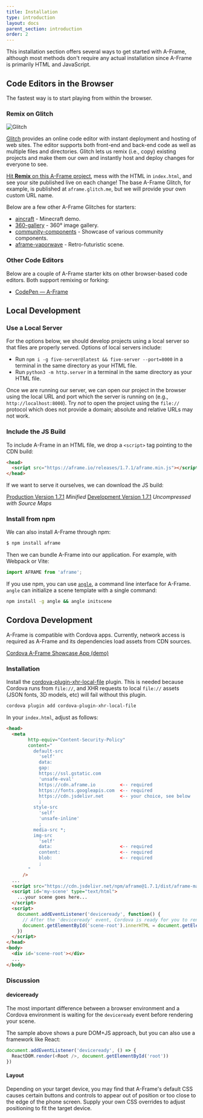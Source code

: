 ```yaml
---
title: Installation
type: introduction
layout: docs
parent_section: introduction
order: 2
---
```


This installation section offers several ways to get started with A-Frame,
although most methods don't require any actual installation since A-Frame
is primarily HTML and JavaScript.

<!--toc-->

## Code Editors in the Browser

The fastest way is to start playing from within the browser.

### Remix on Glitch

![Glitch](https://cloud.githubusercontent.com/assets/674727/24480466/54b17d22-1499-11e7-8a18-d4f76b49ad07.jpg)

[glitch]: https://glitch.com/~aframe

[Glitch][glitch] provides an online code editor with instant deployment and
hosting of web sites. The editor supports both front-end and back-end code as
well as multiple files and directories. Glitch lets us remix (i.e., copy)
existing projects and make them our own and instantly host and deploy changes
for everyone to see.

[Hit **Remix** on this A-Frame project][glitch], mess with the HTML in
`index.html`, and see your site published live on each change! The base A-Frame
Glitch, for example, is published at `aframe.glitch.me`, but we will provide your
own custom URL name.

Below are a few other A-Frame Glitches for starters:

- [aincraft](https://github.com/aframevr/aframe/tree/master/examples/docs/aincraft) - Minecraft demo.
- [360-gallery](https://github.com/aframevr/aframe/tree/master/examples/docs/360-gallery/) - 360&deg; image gallery.
- [community-components](https://github.com/aframevr/aframe/tree/master/examples/docs/community-components) - Showcase of various community components.
- [aframe-vaporwave](https://glitch.com/~aframe-vaporwave) - Retro-futuristic scene.

### Other Code Editors

Below are a couple of A-Frame starter kits on other browser-based code
editors. Both support remixing or forking:

- [CodePen &mdash; A-Frame](https://codepen.io/mozvr/pen/BjygdO)

## Local Development

### Use a Local Server

For the options below, we should develop projects using a local server so that
files are properly served. Options of local servers include:

- Run `npm i -g five-server@latest && five-server --port=8000` in a terminal
  in the same directory as your HTML file.
- Run `python3 -m http.server` in a terminal in the same directory as your
  HTML file.

Once we are running our server, we can open our project in the browser using
the local URL and port which the server is running on (e.g.,
`http://localhost:8000`). Try *not* to open the project using the `file://`
protocol which does not provide a domain; absolute and relative URLs may not
work.

### Include the JS Build

To include A-Frame in an HTML file, we drop a `<script>` tag pointing to the
CDN build:

```html
<head>
  <script src="https://aframe.io/releases/1.7.1/aframe.min.js"></script>
</head>
```

If we want to serve it ourselves, we can download the JS build:

<a id="builds-prod" class="btn btn-download" href="https://aframe.io/releases/1.7.1/aframe.min.js" download>Production Version <span>1.7.1</span></a> <em class="install-note">Minified</em>
<a id="builds-dev" class="btn btn-download" href="https://aframe.io/releases/1.7.1/aframe.js" download>Development Version <span>1.7.1</span></a> <em class="install-note">Uncompressed with Source Maps</em>

### Install from npm

We can also install A-Frame through npm:

```bash
$ npm install aframe
```

Then we can bundle A-Frame into our application. For example, with Webpack or
Vite:

```js
import AFRAME from 'aframe';
```

[angle]: https://www.npmjs.com/package/angle

If you use npm, you can use [`angle`][angle], a command line interface for
A-Frame.  `angle` can initialize a scene template with a single command:

```sh
npm install -g angle && angle initscene
```

## Cordova Development

A-Frame is compatible with Cordova apps. Currently, network access is required as A-Frame and its dependencies load assets from CDN sources.

[Cordova A-Frame Showcase App (demo)](https://github.com/benallfree/cordova-aframe-showcase)

### Installation

Install the [cordova-plugin-xhr-local-file](https://github.com/benallfree/cordova-plugin-xhr-local-file) plugin. This is needed because
Cordova runs from `file://`, and XHR requests to local `file://` assets (JSON fonts, 3D models, etc) will fail without this plugin.

```bash
cordova plugin add cordova-plugin-xhr-local-file
```

In your `index.html`, adjust as follows:

```html
<head>
  <meta
        http-equiv="Content-Security-Policy"
        content="
          default-src 
            'self' 
            data: 
            gap: 
            https://ssl.gstatic.com 
            'unsafe-eval' 
            https://cdn.aframe.io         <-- required
            https://fonts.googleapis.com  <-- required
            https://cdn.jsdelivr.net      <-- your choice, see below
            ; 
          style-src 
            'self' 
            'unsafe-inline'
            ; 
          media-src *; 
          img-src 
            'self' 
            data:                         <-- required
            content:                      <-- required
            blob:                         <-- required
            ;
        "
      />
  ...
  <script src="https://cdn.jsdelivr.net/npm/aframe@1.7.1/dist/aframe-master.min.js"></script>
  <script id='my-scene' type="text/html">
    ...your scene goes here...
  </script>
  <script>
    document.addEventListener('deviceready', function() {
      // After the 'deviceready' event, Cordova is ready for you to render your A-Frame scene.
      document.getElementById('scene-root').innerHTML = document.getElementById('my-scene').innerHTML
    })
  </script>
</head>
<body>
  <div id='scene-root'></div>
  ...
</body>
```

### Discussion


#### deviceready
The most important difference between a browser environment and a Cordova environment is waiting for the `deviceready` event
before rendering your scene. 

The sample above shows a pure DOM+JS approach, but you can also use a framework like React:

```javascript
document.addEventListener('deviceready', () => {
  ReactDOM.render(<Root />, document.getElementById('root'))
})
```

#### Layout

Depending on your target device, you may find that A-Frame's default CSS causes certain buttons and controls to appear out of
position or too close to the edge of the phone screen. Supply your own CSS overrides to adjust positioning to fit
the target device.

